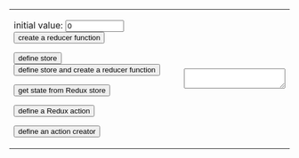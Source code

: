 
<link rel="stylesheet" href="https://maxcdn.bootstrapcdn.com/bootstrap/3.3.7/css/bootstrap.min.css" integrity="sha384-BVYiiSIFeK1dGmJRAkycuHAHRg32OmUcww7on3RYdg4Va+PmSTsz/K68vbdEjh4u" crossorigin="anonymous"/>
<link rel="stylesheet" href="styles.css" />

<style>

h1 > a {
  font-family: Corbel;
  color: white;
}

.markdown-body h1 {
  border-bottom: none;
}

markdown-body table {
  border: none;
}

</style>

<form name="editor">
  <table>
    <tbody>
      <tr>
        <td id="buttons">
<p>initial value: <input value="0" name="reducer" size="10" type="textfield">
  <input type="button" class="button btn btn-primary" value="create a reducer function" onclick="document.editor.textbox.value+='\nconst reducer = (state = ' + document.editor.reducer.value +') => {\n  return state;\n}\n\n'"></p>
<p><input type="button" class="button btn btn-primary" value="define store" onclick="document.editor.textbox.value+='const store = Redux.createStore(reducer);\n'">
   <input type="button" class="button btn btn-primary" value="define store and create a reducer function" onclick="document.editor.textbox.value+='const store = Redux.createStore(\n  (state = ' + document.editor.reducer.value +') => state\n);\n\n'"></p>

<p><input type="button" class="button btn btn-primary" value="get state from Redux store" onclick="document.editor.textbox.value+='const currentState = store.getState();\n'"></p>

<p><input type="button" class="button btn btn-primary" value="define a Redux action" onclick="document.editor.textbox.value+='\nconst action = {\n  type: &#34;LOGIN&#34;\n}\n'"></p>

<p><input type="button" class="button btn btn-primary" value="define an action creator" onclick="document.editor.textbox.value+='\nfunction actionCreator() {\n  return action;\n}\n'">
</p>
        </td>
        <td id="textbox">
          <textarea id="preview" name="textbox"></textarea>
        </td>
      </tr>
    </tbody>
  </table>
</form>
